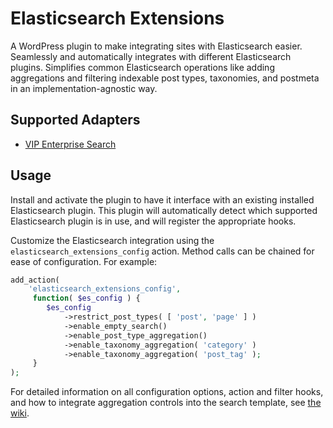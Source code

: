 # Elasticsearch Extensions

A WordPress plugin to make integrating sites with Elasticsearch easier.
Seamlessly and automatically integrates with different Elasticsearch plugins.
Simplifies common Elasticsearch operations like adding aggregations and
filtering indexable post types, taxonomies, and postmeta in an
implementation-agnostic way.

## Supported Adapters

* [VIP Enterprise Search](https://docs.wpvip.com/how-tos/vip-search/)

## Usage

Install and activate the plugin to have it interface with an existing installed
Elasticsearch plugin. This plugin will automatically detect which supported
Elasticsearch plugin is in use, and will register the appropriate hooks.

Customize the Elasticsearch integration using the
`elasticsearch_extensions_config` action. Method calls can be chained for ease
of configuration. For example:

```php
add_action(
	'elasticsearch_extensions_config',
	 function( $es_config ) {
		$es_config
			->restrict_post_types( [ 'post', 'page' ] )
			->enable_empty_search()
			->enable_post_type_aggregation()
			->enable_taxonomy_aggregation( 'category' )
			->enable_taxonomy_aggregation( 'post_tag' );
	 }
);
```

For detailed information on all configuration options, action and filter hooks,
and how to integrate aggregation controls into the search template, see
[the wiki](/alleyinteractive/elasticsearch-extensions/wiki).
